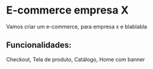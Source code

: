 # E-commerce empresa X

Vamos criar um e-commerce, para empresa x e blablabla

## Funcionalidades:

Checkout, Tela de produto, Catálogo, Home com banner
